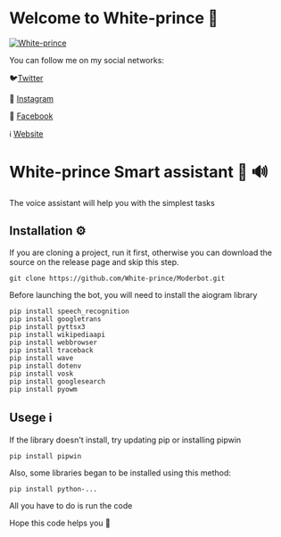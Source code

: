 # Welcome to White-prince :crown:

[![White-prince](https://i.postimg.cc/BvYV1D9b/logogitorg0.png)](https://postimg.cc/t165KsgG)

You can follow me on my social networks:

:bird:[Twitter](https://twitter.com/White_prince_0)

:camera_flash: [Instagram](https://www.instagram.com/0xe_white_prince_ex0/)

:blue_book: [Facebook](https://www.facebook.com/profile.php?id=100023988285502)

:information_source: [Website](https://white-prince.github.io/Homepage/)

# White-prince Smart assistant :robot: :loud_sound:

The voice assistant will help you with the simplest tasks

## Installation :gear:
If you are cloning a project, run it first, otherwise you can download the source on the release page and skip this step.

    git clone https://github.com/White-prince/Moderbot.git
    
Before launching the bot, you will need to install the aiogram library

    pip install speech_recognition
    pip install googletrans
    pip install pyttsx3
    pip install wikipediaapi
    pip install webbrowser
    pip install traceback
    pip install wave
    pip install dotenv
    pip install vosk
    pip install googlesearch
    pip install pyowm
    
## Usege :information_source:
If the library doesn't install, try updating pip or installing pipwin

    pip install pipwin
    
Also, some libraries began to be installed using this method:

    pip install python-...
    
All you have to do is run the code

Hope this code helps you :crown:
